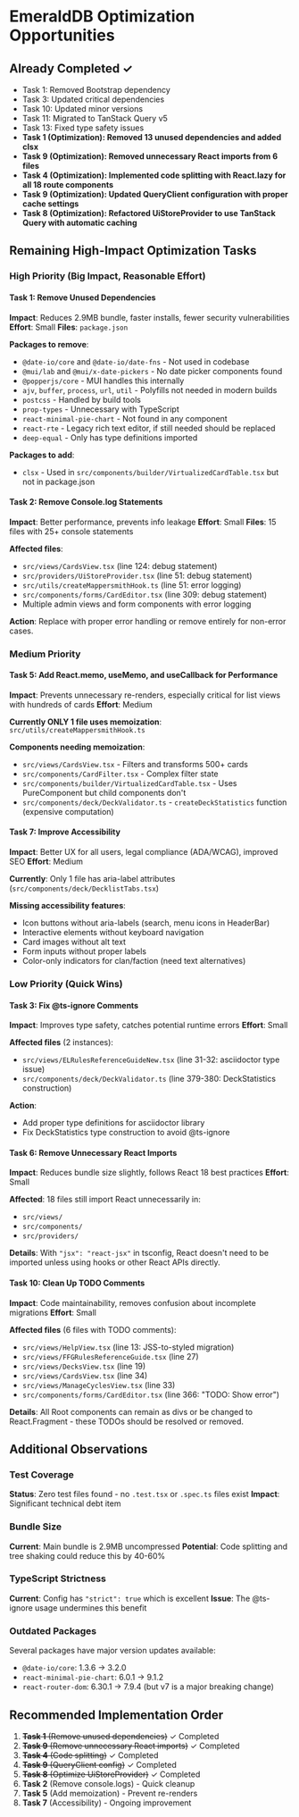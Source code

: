 # EmeraldDB Optimization Opportunities

## Already Completed ✓
- Task 1: Removed Bootstrap dependency
- Task 3: Updated critical dependencies
- Task 10: Updated minor versions
- Task 11: Migrated to TanStack Query v5
- Task 13: Fixed type safety issues
- **Task 1 (Optimization): Removed 13 unused dependencies and added clsx**
- **Task 9 (Optimization): Removed unnecessary React imports from 6 files**
- **Task 4 (Optimization): Implemented code splitting with React.lazy for all 18 route components**
- **Task 9 (Optimization): Updated QueryClient configuration with proper cache settings**
- **Task 8 (Optimization): Refactored UiStoreProvider to use TanStack Query with automatic caching**

## Remaining High-Impact Optimization Tasks

### High Priority (Big Impact, Reasonable Effort)

#### Task 1: Remove Unused Dependencies
**Impact**: Reduces 2.9MB bundle, faster installs, fewer security vulnerabilities
**Effort**: Small
**Files**: `package.json`

**Packages to remove**:
- `@date-io/core` and `@date-io/date-fns` - Not used in codebase
- `@mui/lab` and `@mui/x-date-pickers` - No date picker components found
- `@popperjs/core` - MUI handles this internally
- `ajv`, `buffer`, `process`, `url`, `util` - Polyfills not needed in modern builds
- `postcss` - Handled by build tools
- `prop-types` - Unnecessary with TypeScript
- `react-minimal-pie-chart` - Not found in any component
- `react-rte` - Legacy rich text editor, if still needed should be replaced
- `deep-equal` - Only has type definitions imported

**Packages to add**:
- `clsx` - Used in `src/components/builder/VirtualizedCardTable.tsx` but not in package.json

#### Task 2: Remove Console.log Statements
**Impact**: Better performance, prevents info leakage
**Effort**: Small
**Files**: 15 files with 25+ console statements

**Affected files**:
- `src/views/CardsView.tsx` (line 124: debug statement)
- `src/providers/UiStoreProvider.tsx` (line 51: debug statement)
- `src/utils/createMappersmithHook.ts` (line 51: error logging)
- `src/components/forms/CardEditor.tsx` (line 309: debug statement)
- Multiple admin views and form components with error logging

**Action**: Replace with proper error handling or remove entirely for non-error cases.

### Medium Priority

#### Task 5: Add React.memo, useMemo, and useCallback for Performance
**Impact**: Prevents unnecessary re-renders, especially critical for list views with hundreds of cards
**Effort**: Medium

**Currently ONLY 1 file uses memoization**: `src/utils/createMappersmithHook.ts`

**Components needing memoization**:
- `src/views/CardsView.tsx` - Filters and transforms 500+ cards
- `src/components/CardFilter.tsx` - Complex filter state
- `src/components/builder/VirtualizedCardTable.tsx` - Uses PureComponent but child components don't
- `src/components/deck/DeckValidator.ts` - `createDeckStatistics` function (expensive computation)

#### Task 7: Improve Accessibility
**Impact**: Better UX for all users, legal compliance (ADA/WCAG), improved SEO
**Effort**: Medium

**Currently**: Only 1 file has aria-label attributes (`src/components/deck/DecklistTabs.tsx`)

**Missing accessibility features**:
- Icon buttons without aria-labels (search, menu icons in HeaderBar)
- Interactive elements without keyboard navigation
- Card images without alt text
- Form inputs without proper labels
- Color-only indicators for clan/faction (need text alternatives)

### Low Priority (Quick Wins)

#### Task 3: Fix @ts-ignore Comments
**Impact**: Improves type safety, catches potential runtime errors
**Effort**: Small

**Affected files** (2 instances):
- `src/views/ELRulesReferenceGuideNew.tsx` (line 31-32: asciidoctor type issue)
- `src/components/deck/DeckValidator.ts` (line 379-380: DeckStatistics construction)

**Action**:
- Add proper type definitions for asciidoctor library
- Fix DeckStatistics type construction to avoid @ts-ignore

#### Task 6: Remove Unnecessary React Imports
**Impact**: Reduces bundle size slightly, follows React 18 best practices
**Effort**: Small

**Affected**: 18 files still import React unnecessarily in:
- `src/views/`
- `src/components/`
- `src/providers/`

**Details**: With `"jsx": "react-jsx"` in tsconfig, React doesn't need to be imported unless using hooks or other React APIs directly.

#### Task 10: Clean Up TODO Comments
**Impact**: Code maintainability, removes confusion about incomplete migrations
**Effort**: Small

**Affected files** (6 files with TODO comments):
- `src/views/HelpView.tsx` (line 13: JSS-to-styled migration)
- `src/views/FFGRulesReferenceGuide.tsx` (line 27)
- `src/views/DecksView.tsx` (line 19)
- `src/views/CardsView.tsx` (line 34)
- `src/views/ManageCyclesView.tsx` (line 33)
- `src/components/forms/CardEditor.tsx` (line 366: "TODO: Show error")

**Details**: All Root components can remain as divs or be changed to React.Fragment - these TODOs should be resolved or removed.

## Additional Observations

### Test Coverage
**Status**: Zero test files found - no `.test.tsx` or `.spec.ts` files exist
**Impact**: Significant technical debt item

### Bundle Size
**Current**: Main bundle is 2.9MB uncompressed
**Potential**: Code splitting and tree shaking could reduce this by 40-60%

### TypeScript Strictness
**Current**: Config has `"strict": true` which is excellent
**Issue**: The @ts-ignore usage undermines this benefit

### Outdated Packages
Several packages have major version updates available:
- `@date-io/core`: 1.3.6 → 3.2.0
- `react-minimal-pie-chart`: 6.0.1 → 9.1.2
- `react-router-dom`: 6.30.1 → 7.9.4 (but v7 is a major breaking change)

## Recommended Implementation Order

1. ~~**Task 1** (Remove unused dependencies)~~ ✓ Completed
2. ~~**Task 9** (Remove unnecessary React imports)~~ ✓ Completed
3. ~~**Task 4** (Code splitting)~~ ✓ Completed
4. ~~**Task 9** (QueryClient config)~~ ✓ Completed
5. ~~**Task 8** (Optimize UiStoreProvider)~~ ✓ Completed
6. **Task 2** (Remove console.logs) - Quick cleanup
7. **Task 5** (Add memoization) - Prevent re-renders
8. **Task 7** (Accessibility) - Ongoing improvement
